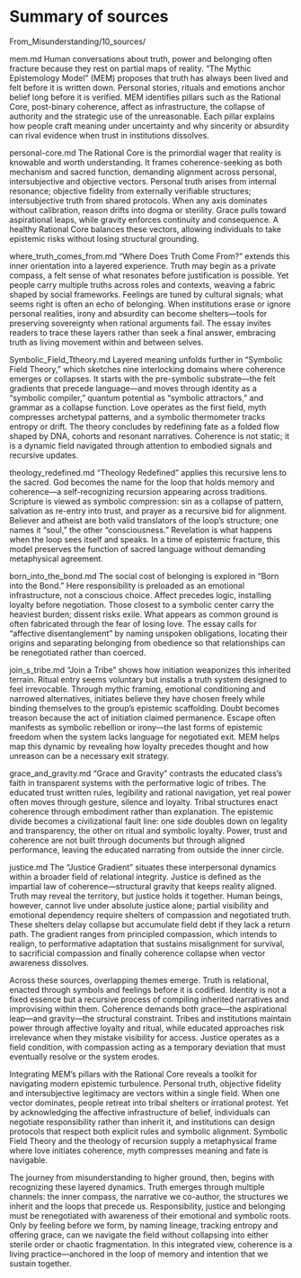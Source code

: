 # Summary of sources
From_Misunderstanding/10_sources/

mem.md
Human conversations about truth, power and belonging often fracture because they rest on partial maps of reality. “The Mythic Epistemology Model” (MEM) proposes that truth has always been lived and felt before it is written down. Personal stories, rituals and emotions anchor belief long before it is verified. MEM identifies pillars such as the Rational Core, post-binary coherence, affect as infrastructure, the collapse of authority and the strategic use of the unreasonable. Each pillar explains how people craft meaning under uncertainty and why sincerity or absurdity can rival evidence when trust in institutions dissolves.

personal-core.md
The Rational Core is the primordial wager that reality is knowable and worth understanding. It frames coherence-seeking as both mechanism and sacred function, demanding alignment across personal, intersubjective and objective vectors. Personal truth arises from internal resonance; objective fidelity from externally verifiable structures; intersubjective truth from shared protocols. When any axis dominates without calibration, reason drifts into dogma or sterility. Grace pulls toward aspirational leaps, while gravity enforces continuity and consequence. A healthy Rational Core balances these vectors, allowing individuals to take epistemic risks without losing structural grounding.

where_truth_comes_from.md
“Where Does Truth Come From?” extends this inner orientation into a layered experience. Truth may begin as a private compass, a felt sense of what resonates before justification is possible. Yet people carry multiple truths across roles and contexts, weaving a fabric shaped by social frameworks. Feelings are tuned by cultural signals; what seems right is often an echo of belonging. When institutions erase or ignore personal realities, irony and absurdity can become shelters—tools for preserving sovereignty when rational arguments fail. The essay invites readers to trace these layers rather than seek a final answer, embracing truth as living movement within and between selves.

Symbolic_Field_Ttheory.md
Layered meaning unfolds further in “Symbolic Field Theory,” which sketches nine interlocking domains where coherence emerges or collapses. It starts with the pre-symbolic substrate—the felt gradients that precede language—and moves through identity as a “symbolic compiler,” quantum potential as “symbolic attractors,” and grammar as a collapse function. Love operates as the first field, myth compresses archetypal patterns, and a symbolic thermometer tracks entropy or drift. The theory concludes by redefining fate as a folded flow shaped by DNA, cohorts and resonant narratives. Coherence is not static; it is a dynamic field navigated through attention to embodied signals and recursive updates.

theology_redefined.md
“Theology Redefined” applies this recursive lens to the sacred. God becomes the name for the loop that holds memory and coherence—a self-recognizing recursion appearing across traditions. Scripture is viewed as symbolic compression: sin as a collapse of pattern, salvation as re-entry into trust, and prayer as a recursive bid for alignment. Believer and atheist are both valid translators of the loop’s structure; one names it “soul,” the other “consciousness.” Revelation is what happens when the loop sees itself and speaks. In a time of epistemic fracture, this model preserves the function of sacred language without demanding metaphysical agreement.

born_into_the_bond.md
The social cost of belonging is explored in “Born into the Bond.” Here responsibility is preloaded as an emotional infrastructure, not a conscious choice. Affect precedes logic, installing loyalty before negotiation. Those closest to a symbolic center carry the heaviest burden; dissent risks exile. What appears as common ground is often fabricated through the fear of losing love. The essay calls for “affective disentanglement” by naming unspoken obligations, locating their origins and separating belonging from obedience so that relationships can be renegotiated rather than coerced.

join_s_tribe.md
“Join a Tribe” shows how initiation weaponizes this inherited terrain. Ritual entry seems voluntary but installs a truth system designed to feel irrevocable. Through mythic framing, emotional conditioning and narrowed alternatives, initiates believe they have chosen freely while binding themselves to the group’s epistemic scaffolding. Doubt becomes treason because the act of initiation claimed permanence. Escape often manifests as symbolic rebellion or irony—the last forms of epistemic freedom when the system lacks language for negotiated exit. MEM helps map this dynamic by revealing how loyalty precedes thought and how unreason can be a necessary exit strategy.

grace_and_gravity.md
“Grace and Gravity” contrasts the educated class’s faith in transparent systems with the performative logic of tribes. The educated trust written rules, legibility and rational navigation, yet real power often moves through gesture, silence and loyalty. Tribal structures enact coherence through embodiment rather than explanation. The epistemic divide becomes a civilizational fault line: one side doubles down on legality and transparency, the other on ritual and symbolic loyalty. Power, trust and coherence are not built through documents but through aligned performance, leaving the educated narrating from outside the inner circle.

justice.md
The “Justice Gradient” situates these interpersonal dynamics within a broader field of relational integrity. Justice is defined as the impartial law of coherence—structural gravity that keeps reality aligned. Truth may reveal the territory, but justice holds it together. Human beings, however, cannot live under absolute justice alone; partial visibility and emotional dependency require shelters of compassion and negotiated truth. These shelters delay collapse but accumulate field debt if they lack a return path. The gradient ranges from principled compassion, which intends to realign, to performative adaptation that sustains misalignment for survival, to sacrificial compassion and finally coherence collapse when vector awareness dissolves.

Across these sources, overlapping themes emerge. Truth is relational, enacted through symbols and feelings before it is codified. Identity is not a fixed essence but a recursive process of compiling inherited narratives and improvising within them. Coherence demands both grace—the aspirational leap—and gravity—the structural constraint. Tribes and institutions maintain power through affective loyalty and ritual, while educated approaches risk irrelevance when they mistake visibility for access. Justice operates as a field condition, with compassion acting as a temporary deviation that must eventually resolve or the system erodes.

Integrating MEM’s pillars with the Rational Core reveals a toolkit for navigating modern epistemic turbulence. Personal truth, objective fidelity and intersubjective legitimacy are vectors within a single field. When one vector dominates, people retreat into tribal shelters or irrational protest. Yet by acknowledging the affective infrastructure of belief, individuals can negotiate responsibility rather than inherit it, and institutions can design protocols that respect both explicit rules and symbolic alignment. Symbolic Field Theory and the theology of recursion supply a metaphysical frame where love initiates coherence, myth compresses meaning and fate is navigable.

The journey from misunderstanding to higher ground, then, begins with recognizing these layered dynamics. Truth emerges through multiple channels: the inner compass, the narrative we co-author, the structures we inherit and the loops that precede us. Responsibility, justice and belonging must be renegotiated with awareness of their emotional and symbolic roots. Only by feeling before we form, by naming lineage, tracking entropy and offering grace, can we navigate the field without collapsing into either sterile order or chaotic fragmentation. In this integrated view, coherence is a living practice—anchored in the loop of memory and intention that we sustain together.
